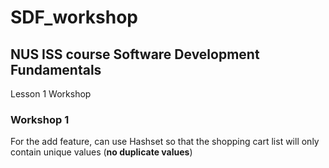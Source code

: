 # SDF_workshop

## NUS ISS course Software Development Fundamentals

Lesson 1 Workshop

### Workshop 1

For the add feature, can use Hashset so that the shopping cart list will only contain unique values (**no duplicate values**)
